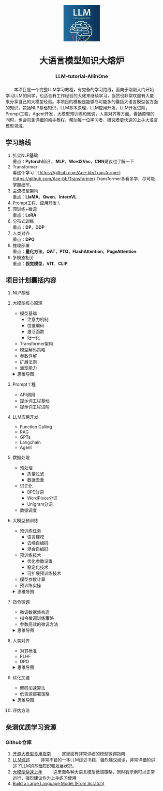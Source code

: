 <div align=center>
  <img src="./images/llm.jpg" width="120px" >
  <h1>大语言模型知识大熔炉</h1>
  <h3>LLM-tutorial-AllinOne<h3>
</div>

&emsp;&emsp;本项目是一个完整LLM学习教程，有完备的学习路线，面向于刚刚入门开始学习LLM的同学，也适合有工作经验的大佬来继续学习，当然也非常欢迎有大佬来分享自己的大模型经验。本项目的模板是能够尽可能多的囊括大语言模型各方面的知识，包括NLP基础知识，LLM基本原理，LLM应用开发，LLM开发进阶，Prompt工程，Agent开发，大模型预训练和微调，人类对齐等方面。囊括原理的同时，也会包含详细的动手教程，帮助每一位学习者、研究者更快速的上手大语言模型领域。

## 学习路线
1. 扎实NLP基础 \
   重点：**Pytorch**知识， **MLP**，**Word2Vec**，**CNN**建议也了解一下
2. Transformer \
   看这个学习：[https://github.com/Ace-bb/Transformer](https://github.com/Ace-bb/Transformer)
   Transformer多看多学，尽可能掌握细节。
3. 主流模型架构 \
   重点：**LlaMA**，**Qwen**，**InternVL**
4. Prompt工程、应用开发 \
5. 预训练+微调 \
   重点：**LoRA**
6. 分布式训练 \
   重点：**DP**，**DDP**
7. 人类对齐 \
   重点：**DPO**
8. 推理部署 \
   重点：**量化方法**，**QAT**，**PTQ**，**FlashAttention**，**PageAttention**
9. 多模态相关 \
   重点：**视觉模型**，**VIT**，**CLIP**

## 项目计划囊括内容
1. NLP基础

2. 大模型核心原理
    - 模型基础
        - 注意力机制
        - 位置编码
        - 激活函数
        - 归一化
    - Transformer架构
    - 模型解码策略
    - 参数详解
    - 扩展法则
    - 涌现能力
    <details>

    <summary>思维导图</summary>
    <img src="./static/frame_img/LLM基础知识.jpg">
    </details>

3. Prompt工程
    - API调用
    - 提示词工程基础
    - 提示词工程进阶
4. LLM应用开发
    - Function Calling
    - RAG
    - GPTs
    - Langchain
    - Agent
5. 数据处理
    - 预处理
        - 质量过滤
        - 数据去重
    - 词元化
        - BPE分词
        - WordPiece分词
        - Unigram分词
    - 数据调度
6. 大模型预训练
    - 预训练任务
        - 语言建模
        - 去噪自编码
        - 混合自编码
    - 预训练技术
        - 优化参数设置
        - 稳定化技术
        - 可扩展预训练技术
    - 模型参数计算
    - 预训练实操
    <details>

    <summary>思维导图</summary>
    <img src="./static/frame_img/LLM预训练知识.jpg">
    </details>
    
7. 指令微调
    - 微调数据集构造
    - 指令微调训练策略
    - 参数高效的微调方法
    <details>

    <summary>思维导图</summary>
    <img src="./static/frame_img/LLM微调.jpg">
    </details>

8. 人类对齐
    - 对其标准
    - RLHF
    - DPO
    <details>

    <summary>思维导图</summary>
    <img src="./static/frame_img/LLM人类对齐.jpg">
    </details>

9. 优化加速
    - 解码加速算法
    - 低资源部署策略
    <details>

    <summary>思维导图</summary>
    <img src="./static/frame_img/推理加速.jpg">
    </details>

10. 评估方法


## 亲测优质学习资源
### Github仓库

1. [开源大模型食用指南](https://github.com/datawhalechina/self-llm)
&emsp;&emsp; 这里面有非常详细的模型微调指南
2. [LLM综述](https://github.com/RUCAIBox/LLMSurvey)
&emsp;&emsp; 非常不错的一本LLM综述书籍，强烈建议阅读，非常详细的讲述了LLM的基础知识和发展状况。
3. [大模型快速上手](https://github.com/DjangoPeng/LLM-quickstart)
&emsp;&emsp; 这里面各种大语言模型微调策略，同时有示例可以正常运行，强烈建议作为上手练习使用
4. [Build a Large Language Model (From Scratch)](https://github.com/rasbt/LLMs-from-scratch)